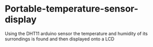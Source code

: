 # Portable-temperature-sensor-display
Using the DHT11 arduino sensor the temperature and humidity of its surrondings is found and then displayed onto a LCD
